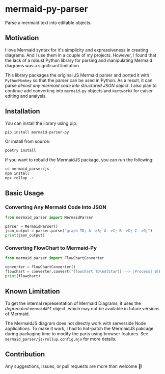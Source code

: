 # mermaid-py-parser
Parse a mermaid text into editable objects. 

## Motivation

I love Mermaid syntax for it's simplicity and expressiveness in creating diagrams. And I use them in a couple of my projects. However, I found that the lack of a robust Python library for parsing and manipulating Mermaid diagrams was a significant limitation.

This library packages the original JS Mermaid parser and ported it with `PythonMonkey` so that the parser can be used in Python. As a result, it can parse _almost any mermaid code into structured JSON object_. I also plan to continue add converting into `mermaid-py` objects and `NertworkX` for eaiser editing and analysis.


## Installation

You can install the library using pip:

```bash
pip install mermaid-parser-py
```

Or install from source:

```bash
poetry install
```

If you want to rebuild the MermaidJS package, you can run the following:
```bash
cd mermaid_parser/js
npm install
npx rollup -c
```

## Basic Usage
### Converting Any Mermaid Code Into JSON

```python
from mermaid_parser import MermaidParser

parser = MermaidParser()
json_output = parser.parse("graph TD; A-->B; A-->C; B-->D; C-->D;")
print(json_output)
```

### Converting FlowChart to Mermaid-Py
```python
from mermaid_parser import FlowChartConverter

converter = FlowChartConverter()
flowchart = converter.convert("flowchart TD\nA[Start] --> |Process| B[End]")
print(flowchart)
```


## Known Limitation
To get the internal representation of Mermaid Diagrams, it uses the _deprecated_ `mermaidAPI` object, which may not be available in future versions of Mermaid.

The MermaidJS diagram does not directly work with serverside Node applications. To make it work, I had to hot-patch the MermaidJS pakcage during packaging time to modify the parts using browser features. See `mermaid_parser/js/rollup.config.mjs` for more details.

## Contribution
Any suggestions, issues, or pull requests are more than welcome 🤗!